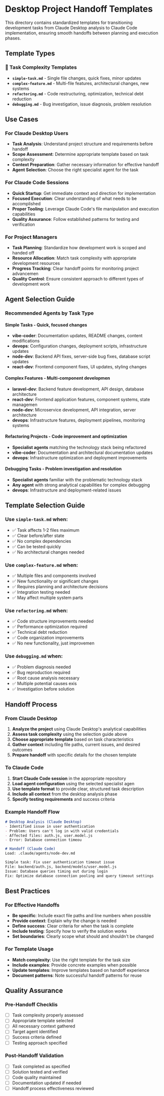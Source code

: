 # Desktop Project Handoff Templates

This directory contains standardized templates for transitioning development tasks from Claude Desktop analysis to Claude Code implementation, ensuring smooth handoffs between planning and execution phases.

## Template Types

### 📝 Task Complexity Templates
- **`simple-task.md`** - Single file changes, quick fixes, minor updates
- **`complex-feature.md`** - Multi-file features, architectural changes, new systems
- **`refactoring.md`** - Code restructuring, optimization, technical debt reduction
- **`debugging.md`** - Bug investigation, issue diagnosis, problem resolution

## Use Cases

### For Claude Desktop Users
- **Task Analysis**: Understand project structure and requirements before handoff
- **Scope Assessment**: Determine appropriate template based on task complexity
- **Context Preparation**: Gather necessary information for effective handoff
- **Agent Selection**: Choose the right specialist agent for the task

### For Claude Code Sessions
- **Quick Startup**: Get immediate context and direction for implementation
- **Focused Execution**: Clear understanding of what needs to be accomplished
- **Proper Tooling**: Leverage Claude Code's file manipulation and execution capabilities
- **Quality Assurance**: Follow established patterns for testing and verification

### For Project Managers
- **Task Planning**: Standardize how development work is scoped and handed off
- **Resource Allocation**: Match task complexity with appropriate development resources
- **Progress Tracking**: Clear handoff points for monitoring project advancemen
- **Quality Control**: Ensure consistent approach to different types of development work

## Agent Selection Guide

### Recommended Agents by Task Type

#### **Simple Tasks** - Quick, focused changes
- **vibe-coder**: Documentation updates, README changes, content modifications
- **devops**: Configuration changes, deployment scripts, infrastructure updates
- **node-dev**: Backend API fixes, server-side bug fixes, database script updates
- **react-dev**: Frontend component fixes, UI updates, styling changes

#### **Complex Features** - Multi-component developmen
- **laravel-dev**: Backend feature development, API design, database architecture
- **react-dev**: Frontend application features, component systems, state managemen
- **node-dev**: Microservice development, API integration, server architecture
- **devops**: Infrastructure features, deployment pipelines, monitoring systems

#### **Refactoring Projects** - Code improvement and optimization
- **Specialist agents** matching the technology stack being refactored
- **vibe-coder**: Documentation and architectural documentation updates
- **devops**: Infrastructure optimization and deployment improvements

#### **Debugging Tasks** - Problem investigation and resolution
- **Specialist agents** familiar with the problematic technology stack
- **Any agent** with strong analytical capabilities for complex debugging
- **devops**: Infrastructure and deployment-related issues

## Template Selection Guide

### Use `simple-task.md` when:
- ✅ Task affects 1-2 files maximum
- ✅ Clear before/after state
- ✅ No complex dependencies
- ✅ Can be tested quickly
- ✅ No architectural changes needed

### Use `complex-feature.md` when:
- ✅ Multiple files and components involved
- ✅ New functionality or significant changes
- ✅ Requires planning and architecture decisions
- ✅ Integration testing needed
- ✅ May affect multiple system parts

### Use `refactoring.md` when:
- ✅ Code structure improvements needed
- ✅ Performance optimization required
- ✅ Technical debt reduction
- ✅ Code organization improvements
- ✅ No new functionality, just improvemen

### Use `debugging.md` when:
- ✅ Problem diagnosis needed
- ✅ Bug reproduction required
- ✅ Root cause analysis necessary
- ✅ Multiple potential causes exis
- ✅ Investigation before solution

## Handoff Process

### From Claude Desktop
1. **Analyze the project** using Claude Desktop's analytical capabilities
2. **Assess task complexity** using the selection guide above
3. **Choose appropriate template** based on task characteristics
4. **Gather context** including file paths, current issues, and desired outcomes
5. **Prepare handoff** with specific details for the chosen template

### To Claude Code
1. **Start Claude Code session** in the appropriate repository
2. **Load agent configuration** using the selected specialist agen
3. **Use template format** to provide clear, structured task description
4. **Include all context** from the desktop analysis phase
5. **Specify testing requirements** and success criteria

### Example Handoff Flow
```markdown
# Desktop Analysis (Claude Desktop)
- Identified issue in user authentication
- Problem: Users can't log in with valid credentials
- Affected files: auth.js, user.model.js
- Error: Database connection timeou

# Handoff (Claude Code)
Load: .claude/agents/node-dev.md

Simple task: Fix user authentication timeout issue
File: backend/auth.js, backend/models/user.model.js
Issue: Database queries timing out during login
Fix: Optimize database connection pooling and query timeout settings
```

## Best Practices

### For Effective Handoffs
- **Be specific**: Include exact file paths and line numbers when possible
- **Provide context**: Explain why the change is needed
- **Define success**: Clear criteria for when the task is complete
- **Include testing**: Specify how to verify the solution works
- **Set boundaries**: Clearly scope what should and shouldn't be changed

### For Template Usage
- **Match complexity**: Use the right template for the task size
- **Include examples**: Provide concrete examples when possible
- **Update templates**: Improve templates based on handoff experience
- **Document patterns**: Note successful handoff patterns for reuse

## Quality Assurance

### Pre-Handoff Checklis
- [ ] Task complexity properly assessed
- [ ] Appropriate template selected
- [ ] All necessary context gathered
- [ ] Target agent identified
- [ ] Success criteria defined
- [ ] Testing approach specified

### Post-Handoff Validation
- [ ] Task completed as specified
- [ ] Solution tested and verified
- [ ] Code quality maintained
- [ ] Documentation updated if needed
- [ ] Handoff process effectiveness reviewed
